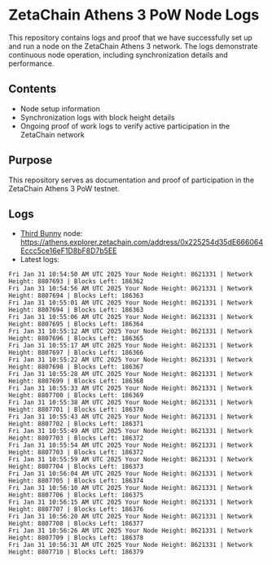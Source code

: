 # ZetaChain Athens 3 PoW Node Logs
This repository contains logs and proof that we have successfully set up and run a node on the ZetaChain Athens 3 network. The logs demonstrate continuous node operation, including synchronization details and performance.

## Contents
- Node setup information
- Synchronization logs with block height details
- Ongoing proof of work logs to verify active participation in the ZetaChain network

## Purpose
This repository serves as documentation and proof of participation in the ZetaChain Athens 3 PoW testnet.

## Logs

- [Third Bunny](https://thirdbunny.xyz/) node: https://athens.explorer.zetachain.com/address/0x225254d35dE666064Eccc5ce16eF1D8bF8D7b5EE
- Latest logs:
```
Fri Jan 31 10:54:50 AM UTC 2025 Your Node Height: 8621331 | Network Height: 8807693 | Blocks Left: 186362
Fri Jan 31 10:54:56 AM UTC 2025 Your Node Height: 8621331 | Network Height: 8807694 | Blocks Left: 186363
Fri Jan 31 10:55:01 AM UTC 2025 Your Node Height: 8621331 | Network Height: 8807694 | Blocks Left: 186363
Fri Jan 31 10:55:06 AM UTC 2025 Your Node Height: 8621331 | Network Height: 8807695 | Blocks Left: 186364
Fri Jan 31 10:55:12 AM UTC 2025 Your Node Height: 8621331 | Network Height: 8807696 | Blocks Left: 186365
Fri Jan 31 10:55:17 AM UTC 2025 Your Node Height: 8621331 | Network Height: 8807697 | Blocks Left: 186366
Fri Jan 31 10:55:22 AM UTC 2025 Your Node Height: 8621331 | Network Height: 8807698 | Blocks Left: 186367
Fri Jan 31 10:55:28 AM UTC 2025 Your Node Height: 8621331 | Network Height: 8807699 | Blocks Left: 186368
Fri Jan 31 10:55:33 AM UTC 2025 Your Node Height: 8621331 | Network Height: 8807700 | Blocks Left: 186369
Fri Jan 31 10:55:38 AM UTC 2025 Your Node Height: 8621331 | Network Height: 8807701 | Blocks Left: 186370
Fri Jan 31 10:55:43 AM UTC 2025 Your Node Height: 8621331 | Network Height: 8807702 | Blocks Left: 186371
Fri Jan 31 10:55:49 AM UTC 2025 Your Node Height: 8621331 | Network Height: 8807703 | Blocks Left: 186372
Fri Jan 31 10:55:54 AM UTC 2025 Your Node Height: 8621331 | Network Height: 8807703 | Blocks Left: 186372
Fri Jan 31 10:55:59 AM UTC 2025 Your Node Height: 8621331 | Network Height: 8807704 | Blocks Left: 186373
Fri Jan 31 10:56:04 AM UTC 2025 Your Node Height: 8621331 | Network Height: 8807705 | Blocks Left: 186374
Fri Jan 31 10:56:10 AM UTC 2025 Your Node Height: 8621331 | Network Height: 8807706 | Blocks Left: 186375
Fri Jan 31 10:56:15 AM UTC 2025 Your Node Height: 8621331 | Network Height: 8807707 | Blocks Left: 186376
Fri Jan 31 10:56:20 AM UTC 2025 Your Node Height: 8621331 | Network Height: 8807708 | Blocks Left: 186377
Fri Jan 31 10:56:26 AM UTC 2025 Your Node Height: 8621331 | Network Height: 8807709 | Blocks Left: 186378
Fri Jan 31 10:56:31 AM UTC 2025 Your Node Height: 8621331 | Network Height: 8807710 | Blocks Left: 186379
```
